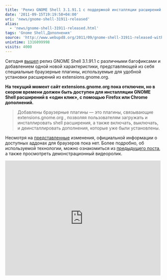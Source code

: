```yaml
---
title: 'Релиз GNOME Shell 3.1.91.1 с поддержкой инсталляции расширений в один клик'
date: '2011-09-15T19:19:58+04:00'
uri: 'news/gnome-shell-31911-released'
alias: 
  - 'news/gnome-shell-31911-released.html'
tags: 'Gnome Shell,Дополнения'
source: 'http://www.webupd8.org/2011/09/gnome-shell-31911-released-with-one.html'
unixtime: 1316099998
visits: 4000
---
```

Сегодня [вышел](http://mail.gnome.org/archives/gnome-announce-list/2011-September/msg00035.html) релиз GNOME Shell 3.1.91.1 с различными багофиксами и добавлением одной новой характеристики, представляющей из себя специальные браузерные плагины, используемые для удобной установки расширений из extensions.gnome.org.

**На текущий момент сайт extensions.gnome.org пока отключен, но в скором времени должен быть доступен для инсталляции GNOME Shell расширений в «один клик», с помощью Firefox или Chrome дополнений.**

> Добавлены браузерные плагины — это плагины, связывающие extensions.gnome.org , позволяя пользователям загружать и инсталлировать shell расширения, а также включать, выключать, и деинсталлировать дополнения, которые уже были установлены.

Несмотря на [представленные](http://mail.gnome.org/archives/gnome-announce-list/2011-September/msg00035.html) изменения, официальной информации о доступных аддонах для браузеров пока нет. Более подробно, об используемой технологии, можно ознакомиться из [предыдущего поста](news/gnome-shell-extensions-get-website), а также просмотреть демонстрационный видеоролик.

 <iframe width="500" height="369" src="https://www.youtube.com/embed/luZuhn5_b_8" frameborder="0" allowfullscreen=""></iframe>
